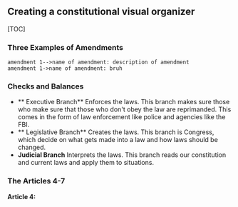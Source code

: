 ## Creating a constitutional visual organizer

[TOC]

### Three Examples of Amendments

```seq
amendment 1-->name of amendment: description of amendment
amendment 1->name of amendment: bruh
```

### Checks and Balances
-  ** Executive Branch**
Enforces the laws. This branch makes sure those who make sure that those who don't obey the law are reprimanded. This comes in the form of law enforcement like police and agencies like the FBI.
- ** Legislative Branch**
Creates the laws. This branch is Congress, which decide on what gets made into a law and how laws should be changed.
- **Judicial Branch**
Interprets the laws. This branch reads our constitution and current laws and apply them to situations.


### The Articles 4-7
**Article 4:**
